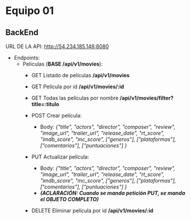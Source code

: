 # Equipo 01

## BackEnd

URL DE LA API: http://54.234.185.146:8080

- Endpoints:
    - Peliculas (**BASE /api/v1/movies**):
        - GET Listado de películas **/api/v1/movies**
        - GET Película por id **/api/v1/movies/:id**
        - GET Todas las películas por nombre **/api/v1/movies/filter?title=:titulo**
            
        - POST Crear película: 
            - Body: _{"title", "actors", "director", "composer", "review", "image_url", "trailer_url", "release_date", "rt_score", "imdb_score", "mc_score", ["generos"], ["plataformas"], ["comentarios"], ["puntuaciones"] }_

        - PUT Actualizar película: 
            - Body: _{"title", "actors", "director", "composer", "review", "image_url", "trailer_url", "release_date", "rt_score", "imdb_score", "mc_score", ["generos"], ["plataformas"], ["comentarios"], ["puntuaciones"] }_
            - **_(ACLARACIÓN: Cuando se manda petición PUT, se manda el OBJETO COMPLETO)_**

        - DELETE Eliminar película por id **/api/v1/movies/:id**

